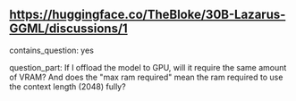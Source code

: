 ## https://huggingface.co/TheBloke/30B-Lazarus-GGML/discussions/1

contains_question: yes

question_part: If I offload the model to GPU, will it require the same amount of VRAM? And does the "max ram required" mean the ram required to use the context length (2048) fully?